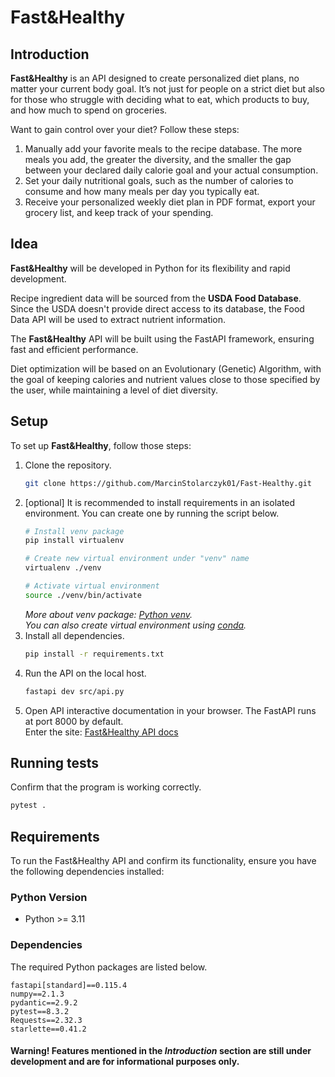 # Fast&Healthy

## Introduction
**Fast&Healthy** is an API designed to create personalized diet plans, no matter your current body goal. It’s not just for people on a strict diet but also for those who struggle with deciding what to eat, which products to buy, and how much to spend on groceries.

Want to gain control over your diet? Follow these steps:
1. Manually add your favorite meals to the recipe database. The more meals you add, the greater the diversity, and the smaller the gap between your declared daily calorie goal and your actual consumption.
2. Set your daily nutritional goals, such as the number of calories to consume and how many meals per day you typically eat.
3. Receive your personalized weekly diet plan in PDF format, export your grocery list, and keep track of your spending.

## Idea
**Fast&Healthy** will be developed in Python for its flexibility and rapid development. 

Recipe ingredient data will be sourced from the **USDA Food Database**. Since the USDA doesn't provide direct access to its database, the Food Data API will be used to extract nutrient information.

The **Fast&Healthy** API will be built using the FastAPI framework, ensuring fast and efficient performance.

Diet optimization will be based on an Evolutionary (Genetic) Algorithm, with the goal of keeping calories and nutrient values close to those specified by the user, while maintaining a level of diet diversity.

## Setup
To set up **Fast&Healthy**, follow those steps:
1. Clone the repository.
   ```bash
   git clone https://github.com/MarcinStolarczyk01/Fast-Healthy.git
   ```
2. [optional] It is recommended to install requirements in an isolated environment. You can create one by running the script below.
   ```bash
   # Install venv package
   pip install virtualenv
   
   # Create new virtual environment under "venv" name
   virtualenv ./venv
   
   # Activate virtual environment
   source ./venv/bin/activate
   ```
   _More about venv package: [Python venv](https://docs.python.org/3/library/venv.html)._\
   _You can also create virtual environment using [conda](https://docs.conda.io/projects/conda/en/latest/user-guide/getting-started.html#managing-python)._
3. Install all dependencies.
   ```bash
   pip install -r requirements.txt
   ```
4. Run the API on the local host.
   ```bash
   fastapi dev src/api.py
   ```
5. Open API interactive documentation in your browser. The FastAPI runs at port 8000 by default.\
   Enter the site: [Fast&Healthy API docs](http://localhost:8000/docs)
## Running tests
Confirm that the program is working correctly.
```bash
pytest .
```
## Requirements
To run the Fast&Healthy API and confirm its functionality, ensure you have the following dependencies installed:

### Python Version
- Python >= 3.11

### Dependencies
The required Python packages are listed below.
```plaintext
fastapi[standard]==0.115.4
numpy==2.1.3
pydantic==2.9.2
pytest==8.3.2
Requests==2.32.3
starlette==0.41.2
```
#### Warning! Features mentioned in the *Introduction* section are still under development and are for informational purposes only.
